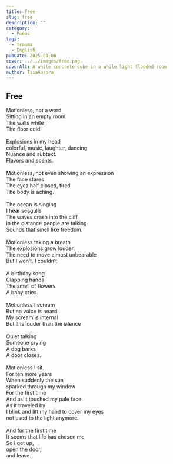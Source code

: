 ```yaml
---
title: Free
slug: free
description: ""
category:
  - Poems
tags:
  - Trauma
  - English
pubDate: 2025-01-06
cover: ../../images/free.png
coverAlt: A white concrete cube in a while light flooded room
author: TiiaAurora
---
```


## Free

Motionless, not a word<br>
Sitting in an empty room<br>
The walls white<br>
The floor cold<br><br>
Explosions in my head<br>
colorful, music, laughter, dancing<br>
Nuance and subtext.<br>
Flavors and scents.<br><br>
Motionless, not even showing an expression<br>
The face stares<br>
The eyes half closed, tired<br>
The body is aching.<br><br>
The ocean is singing<br>
I hear seagulls<br>
The waves crash into the cliff<br>
In the distance people are talking.<br>
Sounds that smell like freedom.<br><br>
Motionless taking a breath<br>
The explosions grow louder.<br>
The need to move almost unbearable<br>
But I won’t. I couldn’t<br><br>
A birthday song<br>
Clapping hands<br>
The smell of flowers<br>
A baby cries.<br><br>
Motionless I scream<br>
But no voice is heard<br>
My scream is internal<br>
But it is louder than the silence<br><br>
Quiet talking<br>
Someone crying<br>
A dog barks<br>
A door closes.<br><br>
Motionless I sit.<br>
For ten more years<br>
When suddenly the sun<br>
sparked through my window<br>
For the first time<br>
And as it touched my pale face<br>
As it traveled by<br>
I blink and lift my hand to cover my eyes<br>
not used to the light anymore.<br><br>
And for the first time<br>
It seems that life has chosen me<br>
So I get up,<br>
open the door,<br>
and leave.<br>
<br><br>
